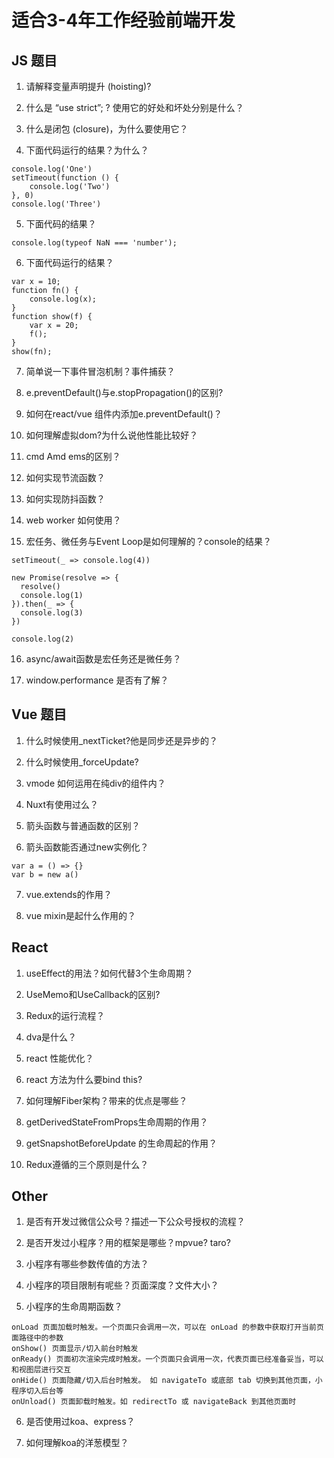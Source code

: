 # 适合3-4年工作经验前端开发
## JS 题目

1. 请解释变量声明提升 (hoisting)?

2. 什么是 “use strict”; ? 使用它的好处和坏处分别是什么？

3. 什么是闭包 (closure)，为什么要使用它？

4. 下面代码运行的结果？为什么？
```
console.log('One')
setTimeout(function () {
    console.log('Two')
}, 0)
console.log('Three')
```

5. 下面代码的结果？
```
console.log(typeof NaN === 'number');
```

6. 下面代码运行的结果？
```
var x = 10;
function fn() {
    console.log(x);
}
function show(f) {
    var x = 20;
    f();
}
show(fn);
```

7. 简单说一下事件冒泡机制？事件捕获？

8. e.preventDefault()与e.stopPropagation()的区别?

9. 如何在react/vue 组件内添加e.preventDefault()？

10. 如何理解虚拟dom?为什么说他性能比较好？

11. cmd Amd ems的区别？

12. 如何实现节流函数？

13. 如何实现防抖函数？

14. web worker 如何使用？

15. 宏任务、微任务与Event Loop是如何理解的？console的结果？

```
setTimeout(_ => console.log(4))

new Promise(resolve => {
  resolve()
  console.log(1)
}).then(_ => {
  console.log(3)
})

console.log(2)
```


16. async/await函数是宏任务还是微任务？

17. window.performance 是否有了解？


## Vue 题目
1. 什么时候使用_nextTicket?他是同步还是异步的？

2. 什么时候使用_forceUpdate?

3. vmode 如何运用在纯div的组件内？

4. Nuxt有使用过么？

5. 箭头函数与普通函数的区别？

6. 箭头函数能否通过new实例化？
```
var a = () => {}
var b = new a()
```

7. vue.extends的作用？

8. vue mixin是起什么作用的？

## React

1. useEffect的用法？如何代替3个生命周期？

2. UseMemo和UseCallback的区别?

3. Redux的运行流程？

4. dva是什么？

5. react 性能优化？

6. react 方法为什么要bind this?

7. 如何理解Fiber架构？带来的优点是哪些？

8. getDerivedStateFromProps生命周期的作用？

9. getSnapshotBeforeUpdate 的生命周起的作用？

10. Redux遵循的三个原则是什么？

## Other

1. 是否有开发过微信公众号？描述一下公众号授权的流程？

2. 是否开发过小程序？用的框架是哪些？mpvue? taro?

3. 小程序有哪些参数传值的方法？

4. 小程序的项目限制有呢些？页面深度？文件大小？

5. 小程序的生命周期函数？

```
onLoad 页面加载时触发。一个页面只会调用一次，可以在 onLoad 的参数中获取打开当前页面路径中的参数
onShow() 页面显示/切入前台时触发
onReady() 页面初次渲染完成时触发。一个页面只会调用一次，代表页面已经准备妥当，可以和视图层进行交互
onHide() 页面隐藏/切入后台时触发。 如 navigateTo 或底部 tab 切换到其他页面，小程序切入后台等
onUnload() 页面卸载时触发。如 redirectTo 或 navigateBack 到其他页面时

```

6. 是否使用过koa、express？

7. 如何理解koa的洋葱模型？


